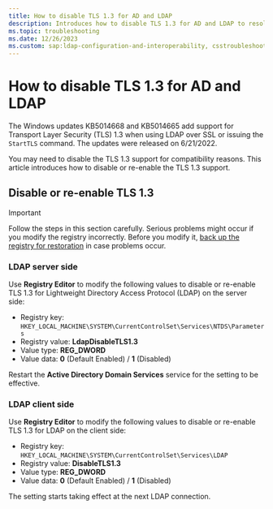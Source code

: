 ```yaml
---
title: How to disable TLS 1.3 for AD and LDAP
description: Introduces how to disable TLS 1.3 for AD and LDAP to resolve compatibility issues.
ms.topic: troubleshooting
ms.date: 12/26/2023
ms.custom: sap:ldap-configuration-and-interoperability, csstroubleshoot
---
```

# How to disable TLS 1.3 for AD and LDAP

The Windows updates KB5014668 and KB5014665 add support for Transport Layer Security (TLS) 1.3 when using LDAP over SSL or issuing the `StartTLS` command. The updates were released on 6/21/2022.

You may need to disable the TLS 1.3 support for compatibility reasons. This article introduces how to disable or re-enable the TLS 1.3 support.

## Disable or re-enable TLS 1.3

> [!IMPORTANT]  
> Follow the steps in this section carefully. Serious problems might occur if you modify the registry incorrectly. Before you modify it, [back up the registry for restoration](https://support.microsoft.com/help/322756) in case problems occur.

### LDAP server side

Use **Registry Editor** to modify the following values to disable or re-enable TLS 1.3 for Lightweight Directory Access Protocol (LDAP) on the server side:

- Registry key: `HKEY_LOCAL_MACHINE\SYSTEM\CurrentControlSet\Services\NTDS\Parameters`
- Registry value: **LdapDisableTLS1.3**
- Value type: **REG_DWORD**
- Value data: **0** (Default Enabled) / **1** (Disabled)

Restart the **Active Directory Domain Services** service for the setting to be effective.

### LDAP client side

Use **Registry Editor** to modify the following values to disable or re-enable TLS 1.3 for LDAP on the client side:

- Registry key: `HKEY_LOCAL_MACHINE\SYSTEM\CurrentControlSet\Services\LDAP`
- Registry value: **DisableTLS1.3**
- Value type: **REG_DWORD**
- Value data: **0** (Default Enabled) / **1** (Disabled)

The setting starts taking effect at the next LDAP connection.
